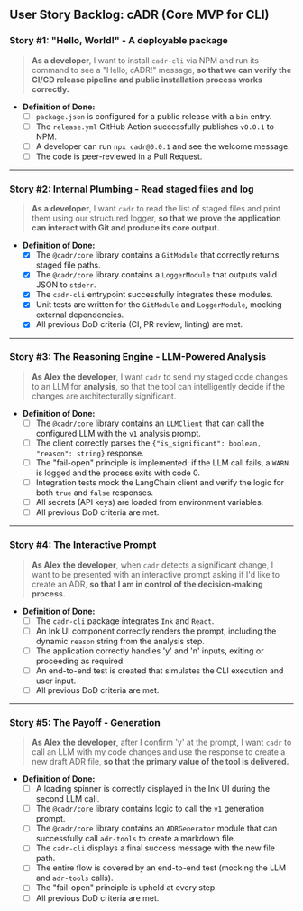 ## **User Story Backlog: cADR (Core MVP for CLI)**

### **Story \#1: "Hello, World\!" - A deployable package**

> **As a developer**, I want to install `cadr-cli` via NPM and run its command to see a "Hello, cADR\!" message, **so that we can verify the CI/CD release pipeline and public installation process works correctly.**

* **Definition of Done:**
  * [ ] `package.json` is configured for a public release with a `bin` entry.
  * [ ] The `release.yml` GitHub Action successfully publishes `v0.0.1` to NPM.
  * [ ] A developer can run `npx cadr@0.0.1` and see the welcome message.
  * [ ] The code is peer-reviewed in a Pull Request.

-----

### **Story \#2: Internal Plumbing - Read staged files and log**

> **As a developer**, I want `cadr` to read the list of staged files and print them using our structured logger, **so that we prove the application can interact with Git and produce its core output.**

* **Definition of Done:**
  * [x] The `@cadr/core` library contains a `GitModule` that correctly returns staged file paths.
  * [x] The `@cadr/core` library contains a `LoggerModule` that outputs valid JSON to `stderr`.
  * [x] The `cadr-cli` entrypoint successfully integrates these modules.
  * [x] Unit tests are written for the `GitModule` and `LoggerModule`, mocking external dependencies.
  * [x] All previous DoD criteria (CI, PR review, linting) are met.

-----

### **Story \#3: The Reasoning Engine - LLM-Powered Analysis**

> **As Alex the developer**, I want `cadr` to send my staged code changes to an LLM for **analysis**, so that the tool can intelligently decide if the changes are architecturally significant.

* **Definition of Done:**
  * [ ] The `@cadr/core` library contains an `LLMClient` that can call the configured LLM with the `v1` analysis prompt.
  * [ ] The client correctly parses the `{"is_significant": boolean, "reason": string}` response.
  * [ ] The "fail-open" principle is implemented: if the LLM call fails, a `WARN` is logged and the process exits with code 0.
  * [ ] Integration tests mock the LangChain client and verify the logic for both `true` and `false` responses.
  * [ ] All secrets (API keys) are loaded from environment variables.
  * [ ] All previous DoD criteria are met.

-----

### **Story \#4: The Interactive Prompt**

> **As Alex the developer**, when `cadr` detects a significant change, I want to be presented with an interactive prompt asking if I'd like to create an ADR, **so that I am in control of the decision-making process.**

* **Definition of Done:**
  * [ ] The `cadr-cli` package integrates `Ink` and `React`.
  * [ ] An Ink UI component correctly renders the prompt, including the dynamic `reason` string from the analysis step.
  * [ ] The application correctly handles 'y' and 'n' inputs, exiting or proceeding as required.
  * [ ] An end-to-end test is created that simulates the CLI execution and user input.
  * [ ] All previous DoD criteria are met.

-----

### **Story \#5: The Payoff - Generation**

> **As Alex the developer**, after I confirm 'y' at the prompt, I want `cadr` to call an LLM with my code changes and use the response to create a new draft ADR file, **so that the primary value of the tool is delivered.**

* **Definition of Done:**
  * [ ] A loading spinner is correctly displayed in the Ink UI during the second LLM call.
  * [ ] The `@cadr/core` library contains logic to call the `v1` generation prompt.
  * [ ] The `@cadr/core` library contains an `ADRGenerator` module that can successfully call `adr-tools` to create a markdown file.
  * [ ] The `cadr-cli` displays a final success message with the new file path.
  * [ ] The entire flow is covered by an end-to-end test (mocking the LLM and `adr-tools` calls).
  * [ ] The "fail-open" principle is upheld at every step.
  * [ ] All previous DoD criteria are met.
